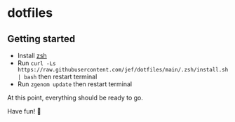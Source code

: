 # dotfiles

## Getting started

- Install [zsh](http://zsh.sourceforge.net/)
- Run `curl -Ls https://raw.githubusercontent.com/jef/dotfiles/main/.zsh/install.sh | bash` then restart terminal
- Run `zgenom update` then restart terminal

At this point, everything should be ready to go.

Have fun! :wave:
